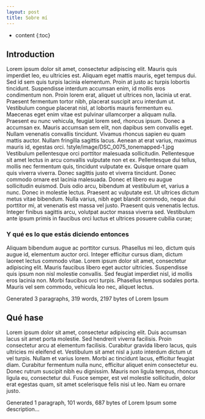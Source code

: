 ```yaml
---
layout: post
title: Sobre mí
---
```


* content
{:toc}

## Introduction
Lorem ipsum dolor sit amet, consectetur adipiscing elit. Mauris quis imperdiet leo, eu ultricies est. Aliquam eget mattis mauris, eget tempus dui. Sed id sem quis turpis lacinia elementum. Proin at justo ac turpis lobortis tincidunt. Suspendisse interdum accumsan enim, id mollis eros condimentum non. Proin lorem erat, aliquet ut ultrices non, lacinia ut erat. Praesent fermentum tortor nibh, placerat suscipit arcu interdum ut. Vestibulum congue placerat nisl, at lobortis mauris fermentum eu. Maecenas eget enim vitae est pulvinar ullamcorper a aliquam nulla. Praesent eu nunc vehicula, feugiat lorem sed, rhoncus ipsum. Donec a accumsan ex. Mauris accumsan sem elit, non dapibus sem convallis eget. Nullam venenatis convallis tincidunt. Vivamus rhoncus sapien eu quam mattis auctor. Nullam fringilla sagittis lacus. Aenean at erat varius, maximus mauris id, egestas orci.
!style/image/DSC_0075_tonemapped-1.jpg
Vestibulum pellentesque orci porttitor malesuada sollicitudin. Pellentesque sit amet lectus in arcu convallis vulputate non et ex. Pellentesque dui tellus, mollis nec fermentum quis, tincidunt vulputate ex. Quisque ornare quam quis viverra viverra. Donec sagittis justo et viverra tincidunt. Donec commodo ornare est lacinia malesuada. Donec et libero eu augue sollicitudin euismod. Duis odio arcu, bibendum at vestibulum et, varius a nunc. Donec in molestie lectus. Praesent ac vulputate est. Ut ultrices dictum metus vitae bibendum. Nulla varius, nibh eget blandit commodo, neque dui porttitor mi, at venenatis est massa vel justo. Praesent quis venenatis lectus. Integer finibus sagittis arcu, volutpat auctor massa viverra sed. Vestibulum ante ipsum primis in faucibus orci luctus et ultrices posuere cubilia curae;
### Y qué es lo que estás diciendo entonces
Aliquam bibendum augue ac porttitor cursus. Phasellus mi leo, dictum quis augue id, elementum auctor orci. Integer efficitur cursus diam, dictum laoreet lectus commodo vitae. Lorem ipsum dolor sit amet, consectetur adipiscing elit. Mauris faucibus libero eget auctor ultricies. Suspendisse quis ipsum non nisl molestie convallis. Sed feugiat imperdiet nisl, id mollis eros lacinia non. Morbi faucibus orci turpis. Phasellus tempus sodales porta. Mauris vel sem commodo, vehicula leo nec, aliquet lectus.

Generated 3 paragraphs, 319 words, 2197 bytes of Lorem Ipsum
## Qué hase
Lorem ipsum dolor sit amet, consectetur adipiscing elit. Duis accumsan lacus sit amet porta molestie. Sed hendrerit viverra facilisis. Proin consectetur arcu at elementum facilisis. Curabitur gravida libero lacus, quis ultricies mi eleifend et. Vestibulum sit amet nisl a justo interdum dictum ut vel turpis. Nullam et varius lorem. Morbi ac tincidunt lacus, efficitur feugiat diam. Curabitur fermentum nulla nunc, efficitur aliquet enim consectetur eu. Donec rutrum suscipit nibh eu dignissim. Mauris non ligula tempus, rhoncus ligula eu, consectetur dui. Fusce semper, est vel molestie sollicitudin, dolor erat egestas quam, sit amet scelerisque felis nisi ut leo. Nam eu ornare justo.

Generated 1 paragraph, 101 words, 687 bytes of Lorem Ipsum
some description...
